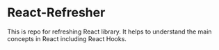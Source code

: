 # React-Refresher
This is repo for refreshing React library.
It helps to understand the main concepts in React including React Hooks.
